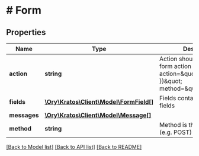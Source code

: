 # # Form

## Properties

Name | Type | Description | Notes
------------ | ------------- | ------------- | -------------
**action** | **string** | Action should be used as the form action URL &#x60;&lt;form action&#x3D;\&quot;{{ .Action }}\&quot; method&#x3D;\&quot;post\&quot;&gt;&#x60;. | 
**fields** | [**\Ory\Kratos\Client\Model\FormField[]**](FormField.md) | Fields contains multiple fields | 
**messages** | [**\Ory\Kratos\Client\Model\Message[]**](Message.md) |  | [optional] 
**method** | **string** | Method is the form method (e.g. POST) | 

[[Back to Model list]](../../README.md#documentation-for-models) [[Back to API list]](../../README.md#documentation-for-api-endpoints) [[Back to README]](../../README.md)


